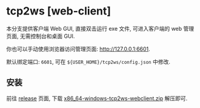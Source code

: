# tcp2ws [web-client]

本分支提供客户端 Web GUI, 直接双击运行 exe 文件, 可进入客户端的 web 管理页面, 无需控制台和桌面 GUI.

你也可以手动使用浏览器访问管理页面: http://127.0.0.1:6601.

默认绑定端口: `6601`, 可在 `${USER_HOME}/tcp2ws/config.json` 中修改.

## 安装

前往 [release](https://github.com/develon2015/tcp2ws/releases) 页面, 下载 [x86_64-windows-tcp2ws-webclient.zip](https://github.com/develon2015/tcp2ws/releases/download/2.0/x86_64-windows-tcp2ws-webclient.exe) 解压即可.
